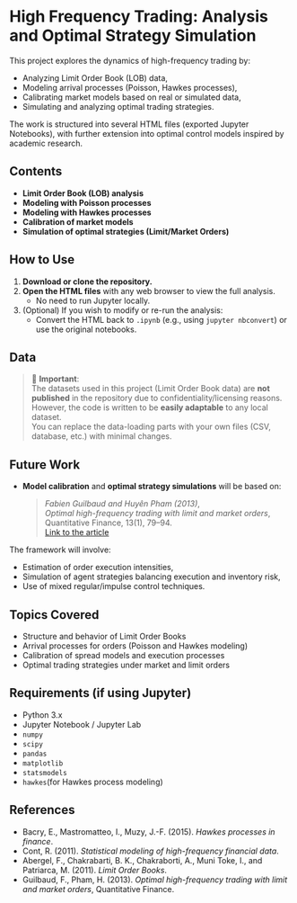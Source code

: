 # High Frequency Trading: Analysis and Optimal Strategy Simulation

This project explores the dynamics of high-frequency trading by:
- Analyzing Limit Order Book (LOB) data,
- Modeling arrival processes (Poisson, Hawkes processes),
- Calibrating market models based on real or simulated data,
- Simulating and analyzing optimal trading strategies.

The work is structured into several HTML files (exported Jupyter Notebooks), with further extension into optimal control models inspired by academic research.

## Contents

- **Limit Order Book (LOB) analysis**
- **Modeling with Poisson processes**
- **Modeling with Hawkes processes**
- **Calibration of market models**
- **Simulation of optimal strategies (Limit/Market Orders)**

## How to Use

1. **Download or clone the repository.**
2. **Open the HTML files** with any web browser to view the full analysis.
   - No need to run Jupyter locally.
3. (Optional) If you wish to modify or re-run the analysis:
   - Convert the HTML back to `.ipynb` (e.g., using `jupyter nbconvert`) or use the original notebooks.

## Data

> 📂 **Important**:  
> The datasets used in this project (Limit Order Book data) are **not published** in the repository due to confidentiality/licensing reasons.  
> However, the code is written to be **easily adaptable** to any local dataset.  
> You can replace the data-loading parts with your own files (CSV, database, etc.) with minimal changes.

## Future Work

- **Model calibration** and **optimal strategy simulations** will be based on:
  > *Fabien Guilbaud and Huyên Pham (2013)*,  
  > *Optimal high-frequency trading with limit and market orders*,  
  > Quantitative Finance, 13(1), 79–94.  
  > [Link to the article](https://doi.org/10.1080/14697688.2012.708779)

The framework will involve:
- Estimation of order execution intensities,
- Simulation of agent strategies balancing execution and inventory risk,
- Use of mixed regular/impulse control techniques.

## Topics Covered

- Structure and behavior of Limit Order Books
- Arrival processes for orders (Poisson and Hawkes modeling)
- Calibration of spread models and execution processes
- Optimal trading strategies under market and limit orders

## Requirements (if using Jupyter)

- Python 3.x
- Jupyter Notebook / Jupyter Lab
- `numpy`
- `scipy`
- `pandas`
- `matplotlib`
- `statsmodels`
- `hawkes`(for Hawkes process modeling)

## References

- Bacry, E., Mastromatteo, I., Muzy, J.-F. (2015). *Hawkes processes in finance*.
- Cont, R. (2011). *Statistical modeling of high-frequency financial data*.
- Abergel, F., Chakrabarti, B. K., Chakraborti, A., Muni Toke, I., and Patriarca, M. (2011). *Limit Order Books*.
- Guilbaud, F., Pham, H. (2013). *Optimal high-frequency trading with limit and market orders*, Quantitative Finance.

